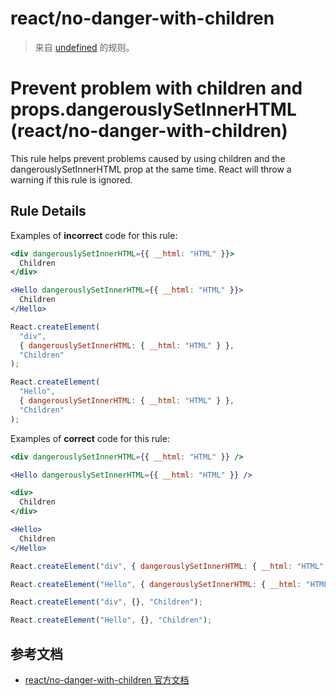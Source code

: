 # react/no-danger-with-children

> 来自 [undefined](undefined) 的规则。

# Prevent problem with children and props.dangerouslySetInnerHTML (react/no-danger-with-children)

This rule helps prevent problems caused by using children and the dangerouslySetInnerHTML prop at the same time.
React will throw a warning if this rule is ignored.

## Rule Details

Examples of **incorrect** code for this rule:

```jsx
<div dangerouslySetInnerHTML={{ __html: "HTML" }}>
  Children
</div>

<Hello dangerouslySetInnerHTML={{ __html: "HTML" }}>
  Children
</Hello>

```

```js
React.createElement(
  "div",
  { dangerouslySetInnerHTML: { __html: "HTML" } },
  "Children"
);

React.createElement(
  "Hello",
  { dangerouslySetInnerHTML: { __html: "HTML" } },
  "Children"
);
```

Examples of **correct** code for this rule:

```jsx
<div dangerouslySetInnerHTML={{ __html: "HTML" }} />

<Hello dangerouslySetInnerHTML={{ __html: "HTML" }} />

<div>
  Children
</div>

<Hello>
  Children
</Hello>

```

```js
React.createElement("div", { dangerouslySetInnerHTML: { __html: "HTML" } });

React.createElement("Hello", { dangerouslySetInnerHTML: { __html: "HTML" } });

React.createElement("div", {}, "Children");

React.createElement("Hello", {}, "Children");
```

## 参考文档

- [react/no-danger-with-children 官方文档](https://github.com/yannickcr/eslint-plugin-react/blob/HEAD/docs/rules/no-danger-with-children.md)
